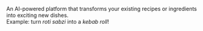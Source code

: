 An AI-powered platform that transforms your existing recipes or ingredients into exciting new dishes.  
Example: turn *roti sabzi* into a *kebab roll*!  
